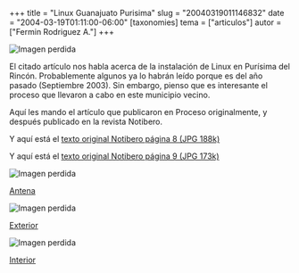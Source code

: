 +++
title = "Linux Guanajuato Purisima"
slug = "20040319011146832"
date = "2004-03-19T01:11:00-06:00"
[taxonomies]
tema = ["articulos"]
autor = ["Fermin Rodriguez A."]
+++

![Imagen perdida](../images/20040319011146832_1.jpg)

El citado artículo nos habla acerca de la instalación de Linux en Purísima del
Rincón. Probablemente algunos ya lo habrán leído porque es del año pasado
(Septiembre 2003). Sin embargo, pienso que es interesante el proceso que
llevaron a cabo en este municipio vecino.

<!-- more -->
Aquí les mando el artículo que publicaron en Proceso originalmente, y después
publicado en la revista Notibero.

Y aquí está el [texto original Notibero página 8 (JPG
188k)](http://luisrey.red-libre.org/datos/pur1.jpg)

Y aquí está el [texto original Notibero página 9 (JPG
173k)](http://luisrey.red-libre.org/datos/pur2.jpg)

![Imagen perdida](../images/20040319011146832_2.jpg)

[Antena](http://luisrey.red-libre.org/datos/Antena.jpg)

![Imagen perdida](../images/20040319011146832_3.jpg)

[Exterior](http://luisrey.red-libre.org/datos/Exterior.jpg)

![Imagen perdida](../images/articles/20040319011146832_4.jpg)

[Interior](http://luisrey.red-libre.org/datos/Interior.jpg)

